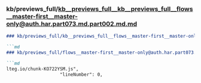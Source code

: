 ### kb/previews_full/kb__previews_full__kb__previews_full__flows__master-first__master-only@auth.har.part073.md.part002.md.md

```md
### kb/previews_full/kb__previews_full__flows__master-first__master-only@auth.har.part073.md.part002.md

```md
### kb/previews_full/flows__master-first__master-only@auth.har.part073.md (part 002)

```md
lteg.io/chunk-KO722YSM.js",
                    "lineNumber": 0,
```

```

```

```
